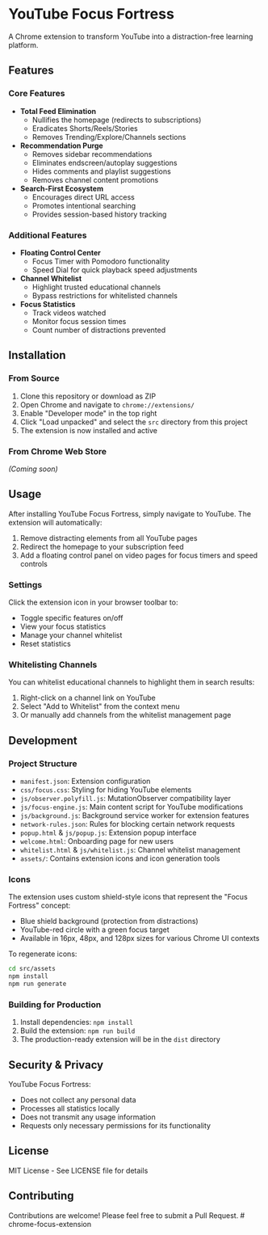 # YouTube Focus Fortress

A Chrome extension to transform YouTube into a distraction-free learning platform.

## Features

### Core Features

- **Total Feed Elimination**
  - Nullifies the homepage (redirects to subscriptions)
  - Eradicates Shorts/Reels/Stories
  - Removes Trending/Explore/Channels sections
- **Recommendation Purge**
  - Removes sidebar recommendations
  - Eliminates endscreen/autoplay suggestions
  - Hides comments and playlist suggestions
  - Removes channel content promotions
- **Search-First Ecosystem**
  - Encourages direct URL access
  - Promotes intentional searching
  - Provides session-based history tracking

### Additional Features

- **Floating Control Center**
  - Focus Timer with Pomodoro functionality
  - Speed Dial for quick playback speed adjustments
- **Channel Whitelist**
  - Highlight trusted educational channels
  - Bypass restrictions for whitelisted channels
- **Focus Statistics**
  - Track videos watched
  - Monitor focus session times
  - Count number of distractions prevented

## Installation

### From Source

1. Clone this repository or download as ZIP
2. Open Chrome and navigate to `chrome://extensions/`
3. Enable "Developer mode" in the top right
4. Click "Load unpacked" and select the `src` directory from this project
5. The extension is now installed and active

### From Chrome Web Store

_(Coming soon)_

## Usage

After installing YouTube Focus Fortress, simply navigate to YouTube. The extension will automatically:

1. Remove distracting elements from all YouTube pages
2. Redirect the homepage to your subscription feed
3. Add a floating control panel on video pages for focus timers and speed controls

### Settings

Click the extension icon in your browser toolbar to:

- Toggle specific features on/off
- View your focus statistics
- Manage your channel whitelist
- Reset statistics

### Whitelisting Channels

You can whitelist educational channels to highlight them in search results:

1. Right-click on a channel link on YouTube
2. Select "Add to Whitelist" from the context menu
3. Or manually add channels from the whitelist management page

## Development

### Project Structure

- `manifest.json`: Extension configuration
- `css/focus.css`: Styling for hiding YouTube elements
- `js/observer.polyfill.js`: MutationObserver compatibility layer
- `js/focus-engine.js`: Main content script for YouTube modifications
- `js/background.js`: Background service worker for extension features
- `network-rules.json`: Rules for blocking certain network requests
- `popup.html` & `js/popup.js`: Extension popup interface
- `welcome.html`: Onboarding page for new users
- `whitelist.html` & `js/whitelist.js`: Channel whitelist management
- `assets/`: Contains extension icons and icon generation tools

### Icons

The extension uses custom shield-style icons that represent the "Focus Fortress" concept:

- Blue shield background (protection from distractions)
- YouTube-red circle with a green focus target
- Available in 16px, 48px, and 128px sizes for various Chrome UI contexts

To regenerate icons:

```bash
cd src/assets
npm install
npm run generate
```

### Building for Production

1. Install dependencies: `npm install`
2. Build the extension: `npm run build`
3. The production-ready extension will be in the `dist` directory

## Security & Privacy

YouTube Focus Fortress:

- Does not collect any personal data
- Processes all statistics locally
- Does not transmit any usage information
- Requests only necessary permissions for its functionality

## License

MIT License - See LICENSE file for details

## Contributing

Contributions are welcome! Please feel free to submit a Pull Request.
#   c h r o m e - f o c u s - e x t e n s i o n  
 